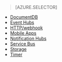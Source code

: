 
> [AZURE.SELECTOR]
- [DocumentDB](../articles/azure-functions/functions-bindings-documentdb.md)
- [Event Hubs](../articles/azure-functions/functions-bindings-event-hubs.md)
- [HTTP/webhook](../articles/azure-functions/functions-bindings-http-webhook.md)
- [Mobile Apps](../articles/azure-functions/functions-bindings-mobile-apps.md)
- [Notification Hubs](../articles/azure-functions/functions-bindings-notification-hubs.md)
- [Service Bus](../articles/azure-functions/functions-bindings-service-bus.md)
- [Storage](../articles/azure-functions/functions-bindings-storage.md)
- [Timer](../articles/azure-functions/functions-bindings-timer.md)

<!--HONumber=Oct16_HO2-->


